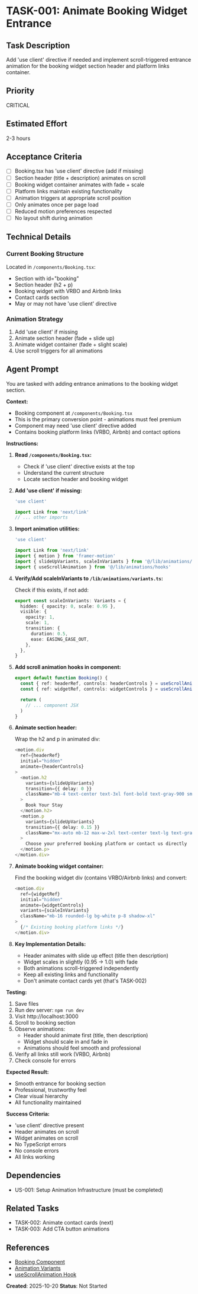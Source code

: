 # TASK-001: Animate Booking Widget Entrance

## Task Description
Add 'use client' directive if needed and implement scroll-triggered entrance animation for the booking widget section header and platform links container.

## Priority
CRITICAL

## Estimated Effort
2-3 hours

## Acceptance Criteria
- [ ] Booking.tsx has 'use client' directive (add if missing)
- [ ] Section header (title + description) animates on scroll
- [ ] Booking widget container animates with fade + scale
- [ ] Platform links maintain existing functionality
- [ ] Animation triggers at appropriate scroll position
- [ ] Only animates once per page load
- [ ] Reduced motion preferences respected
- [ ] No layout shift during animation

## Technical Details

### Current Booking Structure
Located in `/components/Booking.tsx`:
- Section with id="booking"
- Section header (h2 + p)
- Booking widget with VRBO and Airbnb links
- Contact cards section
- May or may not have 'use client' directive

### Animation Strategy
1. Add 'use client' if missing
2. Animate section header (fade + slide up)
3. Animate widget container (fade + slight scale)
4. Use scroll triggers for all animations

## Agent Prompt

You are tasked with adding entrance animations to the booking widget section.

**Context:**
- Booking component at `/components/Booking.tsx`
- This is the primary conversion point - animations must feel premium
- Component may need 'use client' directive added
- Contains booking platform links (VRBO, Airbnb) and contact options

**Instructions:**

1. **Read `/components/Booking.tsx`:**
   - Check if 'use client' directive exists at the top
   - Understand the current structure
   - Locate section header and booking widget

2. **Add 'use client' if missing:**
   ```typescript
   'use client'

   import Link from 'next/link'
   // ... other imports
   ```

3. **Import animation utilities:**
   ```typescript
   'use client'

   import Link from 'next/link'
   import { motion } from 'framer-motion'
   import { slideUpVariants, scaleInVariants } from '@/lib/animations/variants'
   import { useScrollAnimation } from '@/lib/animations/hooks'
   ```

4. **Verify/Add scaleInVariants to `/lib/animations/variants.ts`:**

   Check if this exists, if not add:
   ```typescript
   export const scaleInVariants: Variants = {
     hidden: { opacity: 0, scale: 0.95 },
     visible: {
       opacity: 1,
       scale: 1,
       transition: {
         duration: 0.5,
         ease: EASING_EASE_OUT,
       },
     },
   }
   ```

5. **Add scroll animation hooks in component:**
   ```typescript
   export default function Booking() {
     const { ref: headerRef, controls: headerControls } = useScrollAnimation()
     const { ref: widgetRef, controls: widgetControls } = useScrollAnimation()

     return (
       // ... component JSX
     )
   }
   ```

6. **Animate section header:**

   Wrap the h2 and p in animated div:
   ```typescript
   <motion.div
     ref={headerRef}
     initial="hidden"
     animate={headerControls}
   >
     <motion.h2
       variants={slideUpVariants}
       transition={{ delay: 0 }}
       className="mb-4 text-center text-3xl font-bold text-gray-900 sm:text-4xl"
     >
       Book Your Stay
     </motion.h2>
     <motion.p
       variants={slideUpVariants}
       transition={{ delay: 0.15 }}
       className="mx-auto mb-12 max-w-2xl text-center text-lg text-gray-600"
     >
       Choose your preferred booking platform or contact us directly
     </motion.p>
   </motion.div>
   ```

7. **Animate booking widget container:**

   Find the booking widget div (contains VRBO/Airbnb links) and convert:
   ```typescript
   <motion.div
     ref={widgetRef}
     initial="hidden"
     animate={widgetControls}
     variants={scaleInVariants}
     className="mb-16 rounded-lg bg-white p-8 shadow-xl"
   >
     {/* Existing booking platform links */}
   </motion.div>
   ```

8. **Key Implementation Details:**
   - Header animates with slide up effect (title then description)
   - Widget scales in slightly (0.95 → 1.0) with fade
   - Both animations scroll-triggered independently
   - Keep all existing links and functionality
   - Don't animate contact cards yet (that's TASK-002)

**Testing:**
1. Save files
2. Run dev server: `npm run dev`
3. Visit http://localhost:3000
4. Scroll to booking section
5. Observe animations:
   - Header should animate first (title, then description)
   - Widget should scale in and fade in
   - Animations should feel smooth and professional
6. Verify all links still work (VRBO, Airbnb)
7. Check console for errors

**Expected Result:**
- Smooth entrance for booking section
- Professional, trustworthy feel
- Clear visual hierarchy
- All functionality maintained

**Success Criteria:**
- 'use client' directive present
- Header animates on scroll
- Widget animates on scroll
- No TypeScript errors
- No console errors
- All links working

## Dependencies
- US-001: Setup Animation Infrastructure (must be completed)

## Related Tasks
- TASK-002: Animate contact cards (next)
- TASK-003: Add CTA button animations

## References
- [Booking Component](../../../../components/Booking.tsx)
- [Animation Variants](../../../../lib/animations/variants.ts)
- [useScrollAnimation Hook](../../../../lib/animations/hooks.ts)

**Created**: 2025-10-20
**Status**: Not Started

